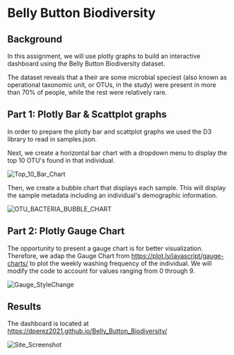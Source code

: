 # Belly Button Biodiversity

## Background

In this assignment, we will use plotly graphs to build an interactive dashboard using the Belly Button Biodiversity dataset.

The dataset reveals that a their are some microbial speciest (also known as operational taxonomic unit, or OTUs, in the study) were present in more than 70% of people, while the rest were relatively rare.

## Part 1: Plotly Bar & Scattplot graphs

In order to prepare the plotly bar and scattplot graphs we used the D3 library to read in samples.json. 

Next, we create a horizontal bar chart with a dropdown menu to display the top 10 OTU's found in that individual.

![Top_10_Bar_Chart](https://user-images.githubusercontent.com/88256967/140659500-e8744e4c-674a-4063-8460-0e0bd99785c9.PNG)


Then, we create a bubble chart that displays each sample. This will display the sample metadata including an individual's demographic information.

![OTU_BACTERIA_BUBBLE_CHART](https://user-images.githubusercontent.com/88256967/140659502-27d20ac9-d8c7-48b6-ae8d-01702570e69c.PNG)


## Part 2: Plotly Gauge Chart

The opportunity to present a gauge chart is for better visualization. Therefore, we adap the Gauge Chart from https://plot.ly/javascript/gauge-charts/ to plot the weekly washing frequency of the individual. We will modify the code to account for values ranging from 0 through 9.

![Gauge_StyleChange](https://user-images.githubusercontent.com/88256967/140659491-2b4dda3c-c35f-4da8-abc1-06b227e77fbb.PNG)


## Results

The dashboard is located at https://dperez2021.github.io/Belly_Button_Biodiversity/

![Site_Screenshot](https://user-images.githubusercontent.com/88256967/140659496-4fd12ac8-afc1-4c6e-80c4-d6981dbbad96.PNG)

